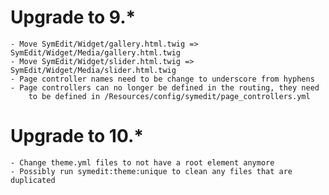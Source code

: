 Upgrade to 9.*
===============

    - Move SymEdit/Widget/gallery.html.twig => SymEdit/Widget/Media/gallery.html.twig
    - Move SymEdit/Widget/slider.html.twig => SymEdit/Widget/Media/slider.html.twig
    - Page controller names need to be change to underscore from hyphens
    - Page controllers can no longer be defined in the routing, they need
        to be defined in /Resources/config/symedit/page_controllers.yml

Upgrade to 10.*
===============

    - Change theme.yml files to not have a root element anymore
    - Possibly run symedit:theme:unique to clean any files that are duplicated
